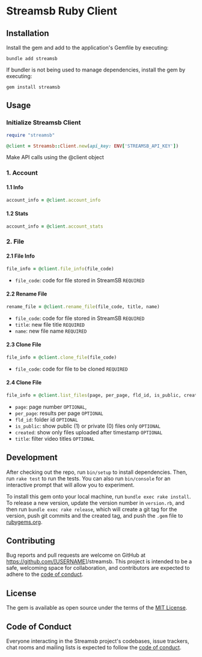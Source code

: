 # Streamsb Ruby Client

## Installation

Install the gem and add to the application's Gemfile by executing:

    bundle add streamsb

If bundler is not being used to manage dependencies, install the gem by executing:

    gem install streamsb

## Usage

### Initialize Streamsb Client

```ruby
require "streamsb"

@client = Streamsb::Client.new(api_key: ENV['STREAMSB_API_KEY'])
```

Make API calls using the @client object

### 1. Account

#### 1.1 Info

```ruby
account_info = @client.account_info
```

#### 1.2 Stats

```ruby
account_info = @client.account_stats
```

### 2. File

#### 2.1 File Info

```ruby
file_info = @client.file_info(file_code)
```

- `file_code`: code for file stored in StreamSB `REQUIRED`

#### 2.2 Rename File

```ruby
rename_file = @client.rename_file(file_code, title, name)
```

- `file_code`: code for file stored in StreamSB `REQUIRED`
- `title`: new file title `REQUIRED`
- `name`: new file name `REQUIRED`

#### 2.3 Clone File

```ruby
file_info = @client.clone_file(file_code)
```

- `file_code`: code for file to be cloned `REQUIRED`


#### 2.4 Clone File

```ruby
file_info = @client.list_files(page, per_page, fld_id, is_public, created, title)

```

- `page`: page number `OPTIONAL`,
- `per_page`: results per page `OPTIONAL`
- `fld_id`: folder id `OPTIONAL`
- `is_public`: show public (1) or private (0) files only `OPTIONAL`
- `created`: show only files uploaded after timestamp `OPTIONAL`
- `title`: filter video titles `OPTIONAL`


## Development

After checking out the repo, run `bin/setup` to install dependencies. Then, run `rake test` to run the tests. You can also run `bin/console` for an interactive prompt that will allow you to experiment.

To install this gem onto your local machine, run `bundle exec rake install`. To release a new version, update the version number in `version.rb`, and then run `bundle exec rake release`, which will create a git tag for the version, push git commits and the created tag, and push the `.gem` file to [rubygems.org](https://rubygems.org).

## Contributing

Bug reports and pull requests are welcome on GitHub at <https://github.com/[USERNAME>]/streamsb. This project is intended to be a safe, welcoming space for collaboration, and contributors are expected to adhere to the [code of conduct](https://github.com/[USERNAME]/streamsb/blob/main/CODE_OF_CONDUCT.md).

## License

The gem is available as open source under the terms of the [MIT License](https://opensource.org/licenses/MIT).

## Code of Conduct

Everyone interacting in the Streamsb project's codebases, issue trackers, chat rooms and mailing lists is expected to follow the [code of conduct](https://github.com/[USERNAME]/streamsb/blob/main/CODE_OF_CONDUCT.md).
